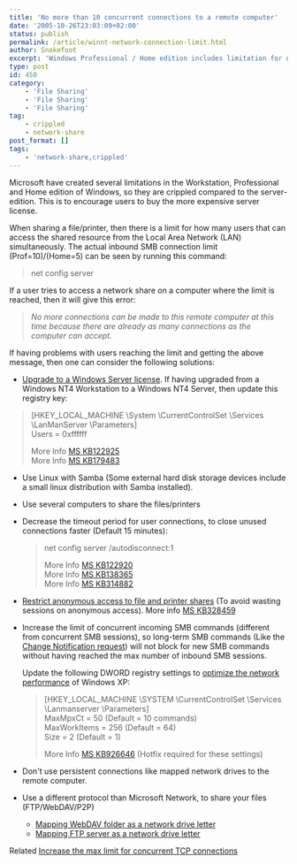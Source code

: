 ```yaml
---
title: 'No more than 10 concurrent connections to a remote computer'
date: '2005-10-26T23:03:09+02:00'
status: publish
permalink: /article/winnt-network-connection-limit.html
author: Snakefoot
excerpt: 'Windows Professional / Home edition includes limitation for not handling more than 10 SMB connections.'
type: post
id: 450
category:
    - 'File Sharing'
    - 'File Sharing'
    - 'File Sharing'
tag:
    - crippled
    - network-share
post_format: []
tags:
    - 'network-share,crippled'
---
```

Microsoft have created several limitations in the Workstation, Professional and Home edition of Windows, so they are crippled compared to the server-edition. This is to encourage users to buy the more expensive server license.  
  
 When sharing a file/printer, then there is a limit for how many users that can access the shared resource from the Local Area Network (LAN) simultaneously. The actual inbound SMB connection limit (Prof=10)/(Home=5) can be seen by running this command:

> net config server

 If a user tries to access a network share on a computer where the limit is reached, then it will give this error:
 > *No more connections can be made to this remote computer at this time because there are already as many connections as the computer can accept.*

 If having problems with users reaching the limit and getting the above message, then one can consider the following solutions:
 - [Upgrade to a Windows Server license](/article/winnt-upgrade-server.html). If having upgraded from a Windows NT4 Workstation to a Windows NT4 Server, then update this registry key:
  > \[HKEY\_LOCAL\_MACHINE \\System \\CurrentControlSet \\Services \\LanManServer \\Parameters\]  
  >  Users = 0xffffff  
  >   
  >  More Info [MS KB122925](http://support.microsoft.com/kb/122925 "Upgrading From Workstation to Server Limited to 10 Connections [Q122925]")  
  >  More Info [MS KB179483](http://support.microsoft.com/kb/179483 "Error Msg: No More Connections Can Be Made At This Time [Q179483]")
- Use Linux with Samba (Some external hard disk storage devices include a small linux distribution with Samba installed).
- Use several computers to share the files/printers
- Decrease the timeout period for user connections, to close unused connections faster (Default 15 minutes):
  > net config server /autodisconnect:1  
  >   
  >  More Info [MS KB122920](http://support.microsoft.com/kb/122920 "Inbound Connections Limit in Windows [Q122920]")  
  >  More Info [MS KB138365](http://support.microsoft.com/kb/138365 "How Autodisconnect Works in Windows NT and Windows 2000 [Q138365]")  
  >  More Info [MS KB314882](http://support.microsoft.com/kb/314882 "Inbound Connections Limit in Windows XP [Q314882]")
- [Restrict anonymous access to file and printer shares](/article/winnt-restrict-anonymous.html) (To avoid wasting sessions on anonymous access). More info [MS KB328459](http://support.microsoft.com/kb/328459 "Troubleshooting Server Message Block Inbound Connection Limit in Windows Peer-to-Peer Workgroup [Q328459]")
- Increase the limit of concurrent incoming SMB commands (different from concurrent SMB sessions), so long-term SMB commands (Like the [Change Notification request](/article/winnt-network-notification.html)) will not block for new SMB commands without having reached the max number of inbound SMB sessions.  
    
  Update the following DWORD registry settings to [optimize the network performance](/article/winnt-smb-settings.html) of Windows XP:
  > \[HKEY\_LOCAL\_MACHINE \\SYSTEM \\CurrentControlSet \\Services \\Lanmanserver \\Parameters\]  
  >  MaxMpxCt = 50 (Default = 10 commands)  
  >  MaxWorkItems = 256 (Default = 64)  
  >  Size = 2 (Default = 1)  
  >   
  >  More Info [MS KB926646](http://support.microsoft.com/kb/926646 "You cannot increase the limit concurrent SMB command in the Windows XP Professional Server service") (Hotfix required for these settings)
- Don't use persistent connections like mapped network drives to the remote computer.
- Use a different protocol than Microsoft Network, to share your files (FTP/WebDAV/P2P) 
  - [Mapping WebDAV folder as a network drive letter](/article/winnt-webdav-network-drive.html)
  - [Mapping FTP server as a network drive letter](/article/ftp-map-network-drive.html)
 
 Related [Increase the max limit for concurrent TCP connections](/article/winnt-tcpip-max-limit.html)